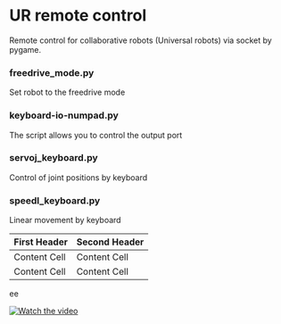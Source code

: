 # UR remote control
Remote control for collaborative robots (Universal robots) via socket by pygame.

### freedrive_mode.py
Set robot to the freedrive mode

### keyboard-io-numpad.py
The script allows you to control the output port

### servoj_keyboard.py
Control of joint positions by keyboard

### speedl_keyboard.py
Linear movement by keyboard


| First Header  | Second Header |
| ------------- | ------------- |
| Content Cell  | Content Cell  |
| Content Cell  | Content Cell  |

ee

[![Watch the video](https://img.youtube.com/vi/FpQLkR7e1RQ/maxresdefault.jpg)](https://youtu.be/FpQLkR7e1RQ)
